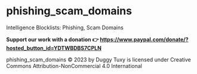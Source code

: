 # phishing_scam_domains
Intelligence Blocklists: Phishing, Scam Domains

**Support our work with a donation 👉 https://www.paypal.com/donate/?hosted_button_id=YDTWBDBS7CPLN**

phishing_scam_domains © 2023 by Duggy Tuxy is licensed under Creative Commons Attribution-NonCommercial 4.0 International 
